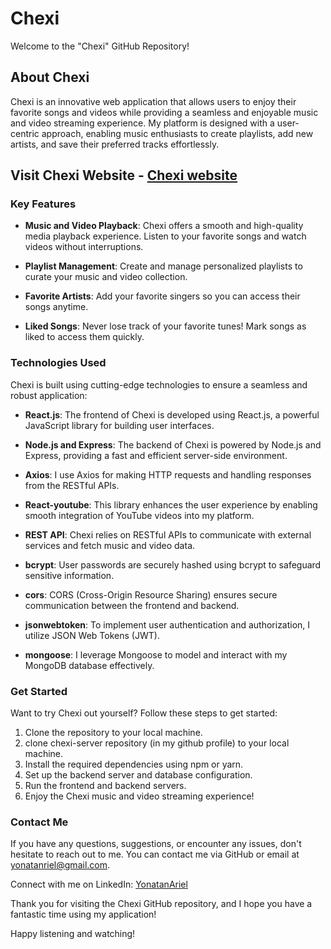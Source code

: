 # Chexi

Welcome to the "Chexi" GitHub Repository!

## About Chexi

Chexi is an innovative web application that allows users to enjoy their favorite songs and videos while providing a seamless and enjoyable
music and video streaming experience. My platform is designed with a user-centric approach, enabling music enthusiasts to create playlists,
add new artists, and save their preferred tracks effortlessly.

## Visit Chexi Website - [Chexi website](https://chexi.netlify.app/)


### Key Features

- **Music and Video Playback**: Chexi offers a smooth and high-quality media playback experience.
  Listen to your favorite songs and watch videos without interruptions.

- **Playlist Management**: Create and manage personalized playlists to curate your music and video collection.

- **Favorite Artists**: Add your favorite singers so you can access their songs anytime.

- **Liked Songs**: Never lose track of your favorite tunes! Mark songs as liked to access them quickly.

### Technologies Used

Chexi is built using cutting-edge technologies to ensure a seamless and robust application:

- **React.js**: The frontend of Chexi is developed using React.js, a powerful JavaScript library for building user interfaces.

- **Node.js and Express**: The backend of Chexi is powered by Node.js and Express, providing a fast and efficient server-side environment.

- **Axios**: I use Axios for making HTTP requests and handling responses from the RESTful APIs.

- **React-youtube**: This library enhances the user experience by enabling smooth integration of YouTube videos into my platform.

- **REST API**: Chexi relies on RESTful APIs to communicate with external services and fetch music and video data.

- **bcrypt**: User passwords are securely hashed using bcrypt to safeguard sensitive information.

- **cors**: CORS (Cross-Origin Resource Sharing) ensures secure communication between the frontend and backend.

- **jsonwebtoken**: To implement user authentication and authorization, I utilize JSON Web Tokens (JWT).

- **mongoose**: I leverage Mongoose to model and interact with my MongoDB database effectively.

### Get Started

Want to try Chexi out yourself? Follow these steps to get started:

1. Clone the repository to your local machine.
2. clone chexi-server repository (in my github profile) to your local machine.
3. Install the required dependencies using npm or yarn.
4. Set up the backend server and database configuration.
5. Run the frontend and backend servers.
6. Enjoy the Chexi music and video streaming experience!

### Contact Me

If you have any questions, suggestions, or encounter any issues, don't hesitate to reach out to me.
You can contact me via GitHub or email at [yonatanriel@gmail.com](mailto:yonatanriel@gmail.com).

Connect with me on LinkedIn: [YonatanAriel](https://www.linkedin.com/in/yonatan-ariel)

Thank you for visiting the Chexi GitHub repository, and I hope you have a fantastic time using my application!

Happy listening and watching!


